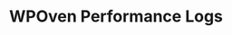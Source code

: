 ---
sidebar_position: 5
title: "WPOven Performance Logs"
sidebar_label: "Performance Logs"
description: "Logs all page-related data for detailed performance analysis."
---